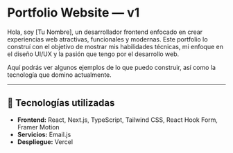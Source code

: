 # Portfolio Website — v1

Hola, soy [Tu Nombre], un desarrollador frontend enfocado en crear experiencias web atractivas, funcionales y modernas. Este portfolio lo construí con el objetivo de mostrar mis habilidades técnicas, mi enfoque en el diseño UI/UX y la pasión que tengo por el desarrollo web.

Aquí podrás ver algunos ejemplos de lo que puedo construir, así como la tecnología que domino actualmente.

---

## 🚀 Tecnologías utilizadas

- **Frontend:** React, Next.js, TypeScript, Tailwind CSS, React Hook Form, Framer Motion
- **Servicios:** Email.js
- **Despliegue:** Vercel

